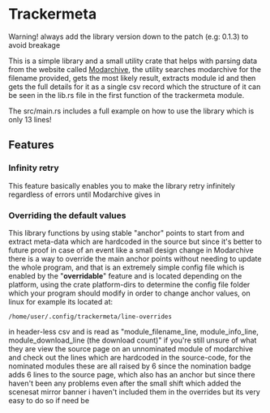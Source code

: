 # Trackermeta
Warning! always add the library version down to the patch (e.g: 0.1.3) to
avoid breakage

This is a simple library and a small utility crate that helps with parsing
data from the website called [Modarchive](https://modarchive.org), the
utility searches modarchive for the filename provided, gets the most likely
result, extracts module id and then gets the full details for it as a single
csv record which the structure of it can be seen in the lib.rs file in the
first function of the trackermeta module.

The src/main.rs includes a full example on how to use the library which is
only 13 lines!

## Features

### Infinity retry
This feature basically enables you to make the library retry infinitely
regardless of errors until Modarchive gives in

### Overriding the default values
This library functions by using stable "anchor" points to start from and
extract meta-data which are hardcoded in the source but since it's better
to future proof in case of an event like a small design change in Modarchive
there is a way to override the main anchor points without needing to update
the whole program, and that is an extremely simple config file which is
enabled by the "**overridable**" feature and is  located depending on the 
platform, using the crate platform-dirs to determine the config file folder
which your program should modify in order to change anchor values, on linux
for example its located at:

`/home/user/.config/trackermeta/line-overrides`

in header-less csv and is read as "module\_filename\_line, module\_info\_line, 
module\_download\_line (the download count)" if you're still unsure of what
they are view the source page on an unnominated module of modarchive and
check out the lines which are hardcoded in the source-code, for the nominated
modules these are all raised by 6 since the nomination badge adds 6 lines
to the source page, which also has an anchor but since there haven't been
any problems even after the small shift which added the scenesat mirror banner
i haven't included them in the overrides but its very easy to do so if need be
